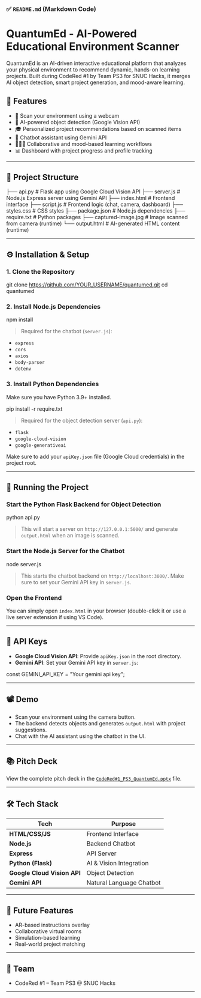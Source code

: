 ### ✅ `README.md` (Markdown Code)

# QuantumEd - AI-Powered Educational Environment Scanner

QuantumEd is an AI-driven interactive educational platform that analyzes your physical environment to recommend dynamic, hands-on learning projects. Built during CodeRed #1 by Team PS3 for SNUC Hacks, it merges AI object detection, smart project generation, and mood-aware learning.

## 🌟 Features

- 📸 Scan your environment using a webcam
- 🧠 AI-powered object detection (Google Vision API)
- 🎓 Personalized project recommendations based on scanned items
- 💬 Chatbot assistant using Gemini API
- 🧑‍🤝‍🧑 Collaborative and mood-based learning workflows
- 📊 Dashboard with project progress and profile tracking

---

## 📁 Project Structure

├── api.py               # Flask app using Google Cloud Vision API
├── server.js            # Node.js Express server using Gemini API
├── index.html           # Frontend interface
├── script.js            # Frontend logic (chat, camera, dashboard)
├── styles.css           # CSS styles
├── package.json         # Node.js dependencies
├── require.txt          # Python packages
├── captured-image.jpg   # Image scanned from camera (runtime)
└── output.html          # AI-generated HTML content (runtime)


---

## ⚙️ Installation & Setup

### 1. Clone the Repository

git clone https://github.com/YOUR_USERNAME/quantumed.git
cd quantumed

### 2. Install Node.js Dependencies

npm install

> Required for the chatbot (`server.js`):

* `express`
* `cors`
* `axios`
* `body-parser`
* `dotenv`

### 3. Install Python Dependencies

Make sure you have Python 3.9+ installed.

pip install -r require.txt

> Required for the object detection server (`api.py`):

* `flask`
* `google-cloud-vision`
* `google-generativeai`

Make sure to add your `apiKey.json` file (Google Cloud credentials) in the project root.

---

## 🚀 Running the Project

### Start the **Python Flask Backend** for Object Detection

python api.py

> This will start a server on `http://127.0.0.1:5000/` and generate `output.html` when an image is scanned.

### Start the **Node.js Server** for the Chatbot

node server.js

> This starts the chatbot backend on `http://localhost:3000/`. Make sure to set your Gemini API key in `server.js`.

### Open the Frontend

You can simply open `index.html` in your browser (double-click it or use a live server extension if using VS Code).

---

## 🔑 API Keys

* **Google Cloud Vision API**: Provide `apiKey.json` in the root directory.
* **Gemini API**: Set your Gemini API key in `server.js`:

const GEMINI_API_KEY = "Your gemini api key";

---

## 📽️ Demo

* Scan your environment using the camera button.
* The backend detects objects and generates `output.html` with project suggestions.
* Chat with the AI assistant using the chatbot in the UI.

---

## 📚 Pitch Deck

View the complete pitch deck in the [`CodeRed#1_PS3_QuantumEd.pptx`](./CodeRed#1_PS3_QuantumEd.pptx) file.

---

## 🛠 Tech Stack

| Tech                        | Purpose                  |
| --------------------------- | ------------------------ |
| **HTML/CSS/JS**             | Frontend Interface       |
| **Node.js**                 | Backend Chatbot          |
| **Express**                 | API Server               |
| **Python (Flask)**          | AI & Vision Integration  |
| **Google Cloud Vision API** | Object Detection         |
| **Gemini API**              | Natural Language Chatbot |

---

## 🧠 Future Features

* AR-based instructions overlay
* Collaborative virtual rooms
* Simulation-based learning
* Real-world project matching

---

## 👥 Team

* CodeRed #1 – Team PS3 @ SNUC Hacks

---


